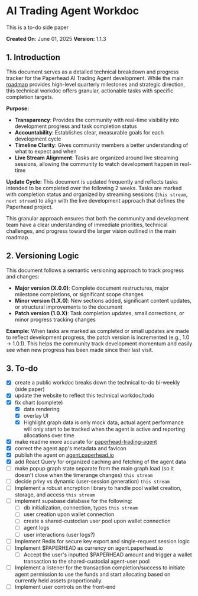 # AI Trading Agent Workdoc
This is a to-do side paper

  

**Created On**: June 01, 2025
**Version:** 1.1.3

## 1. Introduction

This document serves as a detailed technical breakdown and progress tracker for the Paperhead AI Trading Agent development. While the main [roadmap](README.md#6-roadmap) provides high-level quarterly milestones and strategic direction, this technical workdoc offers granular, actionable tasks with specific completion targets.

**Purpose:**
- **Transparency**: Provides the community with real-time visibility into development progress and task completion status
- **Accountability**: Establishes clear, measurable goals for each development cycle
- **Timeline Clarity**: Gives community members a better understanding of what to expect and when
- **Live Stream Alignment**: Tasks are organized around live streaming sessions, allowing the community to watch development happen in real-time

**Update Cycle:**
This document is updated frequently and reflects tasks intended to be completed over the following 2 weeks. Tasks are marked with completion status and organized by streaming sessions (`this stream`, `next stream`) to align with the live development approach that defines the Paperhead project.

This granular approach ensures that both the community and development team have a clear understanding of immediate priorities, technical challenges, and progress toward the larger vision outlined in the main roadmap.

## 2. Versioning Logic

This document follows a semantic versioning approach to track progress and changes:

- **Major version (X.0.0)**: Complete document restructures, major milestone completions, or significant scope changes
- **Minor version (1.X.0)**: New sections added, significant content updates, or structural improvements to the document  
- **Patch version (1.0.X)**: Task completion updates, small corrections, or minor progress tracking changes

**Example:** When tasks are marked as completed or small updates are made to reflect development progress, the patch version is incremented (e.g., 1.0 → 1.0.1). This helps the community track development momentum and easily see when new progress has been made since their last visit.

## 3. To-do

- [x] create a public workdoc breaks down the technical to-do bi-weekly (side paper)
- [x] update the website to reflect this technical workdoc/todo
- [x] fix chart (complete)
	- [x] data rendering
	- [x] overlay UI
	- [x] Highlight graph data is only mock data, actual agent performance will only start to be tracked when the agent is active and reporting allocations over time
- [x] make readme more accurate for [paperhead-trading-agent](https://github.com/0xpaperhead/paperhead-trading-agent)
- [x] correct the agent app's metadata and favicon
- [x] publish the agent on [agent.paperhead.io](https://paperhead.io)
- [x] add React Query for organized caching and fetching of the agent data
- [ ] make popup graph state separate from the main graph load (so it doesn't close when the timerange changes) `this stream`
- [ ] decide privy vs dynamic (user-session generation) `this stream`
- [ ] Implement a robust encryption library to handle pool wallet creation, storage, and access `this stream`
- [ ] implement supabase database for the following:
	- [ ] db initialization, connection, types `this stream`
	- [ ] user creation upon wallet connection
	- [ ] create a shared-custodian user pool upon wallet connection
	- [ ] agent logs
	- [ ] user interactions (user logs?)
- [ ] Implement Redis for secure key export and single-request session logic
- [ ] Implement $PAPERHEAD as currency on agent.paperhead.io
	- [ ] Accept the user's inputted $PAPERHEAD amount and trigger a wallet transaction to the shared-custodial agent-user pool	
- [ ] Implement a listener for the transaction completion/success to initiate agent permission to use the funds and start allocating based on currently held assets proportionally.
- [ ] Implement user controls on the front-end